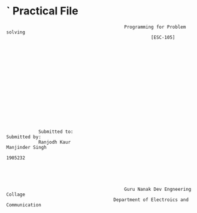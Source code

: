 #                `                                       Practical File
                                                Programming for Problem solving
                                                          [ESC-105]
                                                          
                                                          
                                                          
                                                          
                                                          
                                                          
                                                          
                                                          
                                                          
                                                          
                                                          
                                                          
                                                          
                                                          
                                                          
                                                          
                                                          
                Submitted to:                                                                          Submitted by:              
                Ranjodh Kaur                                                                           Manjinder Singh
                                                                                                       1905232
                                           
                                          
                                          
                                          
                                          
                                                Guru Nanak Dev Engneering Collage
                                            Department of Electroics and Communication

